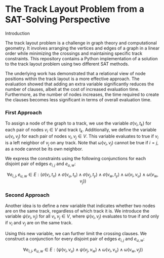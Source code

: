 # The Track Layout Problem from a SAT-Solving Perspective

Introduction

The track layout problem is a challenge in graph theory and computational geometry. It involves arranging the vertices and edges of a graph in a linear order while minimizing the crossings and maintaining specific track constraints. This repository contains a Python implementation of a solution to the track layout problem using two different SAT methods. 

The underlying work has demonstrated that a relational view of node positions within the track layout is a more effective approach. The evaluation showed that adding an extra variable significantly reduces the number of clauses, albeit at the cost of increased evaluation time. Furthermore, as the number of nodes increases, the time required to create the clauses becomes less significant in terms of overall evaluation time.

### First Approach

To assign a node of the graph to a track, we use the variable $\sigma(v_i, t_k)$ for each pair of nodes $v_i \in V$ and track $t_k$. Additionally, we define the variable $\omega(v_i, v_j)$ for each pair of nodes $v_i, v_j \in V$. This variable evaluates to true if $v_i$ is a left neighbor of $v_j$ on any track. Note that $\omega(v_i, v_j)$ cannot be true if $i = j$, as a node cannot be its own neighbor.

We express the constraints using the following conjunctions for each disjoint pair of edges $e_{i,j}$ and $e_{u,w}$:

$$ 
\forall e_{i,j}, e_{u,w} \in E : 
( \sigma(v_i, t_x) \land \sigma(v_u, t_x) \land \sigma(v_j, t_y) \land \sigma(v_w, t_y) \land \omega(v_i, v_u) \land \omega(v_w, v_j) ) 
$$

### Second Approach

Another idea is to define a new variable that indicates whether two nodes are on the same track, regardless of which track it is. We introduce the variable $\psi(v_i, v_j)$ for all $v_i, v_j \in V$, where $\psi(v_i, v_j)$ evaluates to true if and only if $v_i$ and $v_j$ are on the same track.

Using this new variable, we can further limit the crossing clauses. We construct a conjunction for every disjoint pair of edges $e_{i,j}$ and $e_{u,w}$:

$$ 
\forall e_{i,j}, e_{u,w} \in E : 
( \psi(v_i, v_u) \land \psi(v_j, v_w) \land \omega(v_i, v_u) \land \omega(v_w, v_j) ) 
$$
